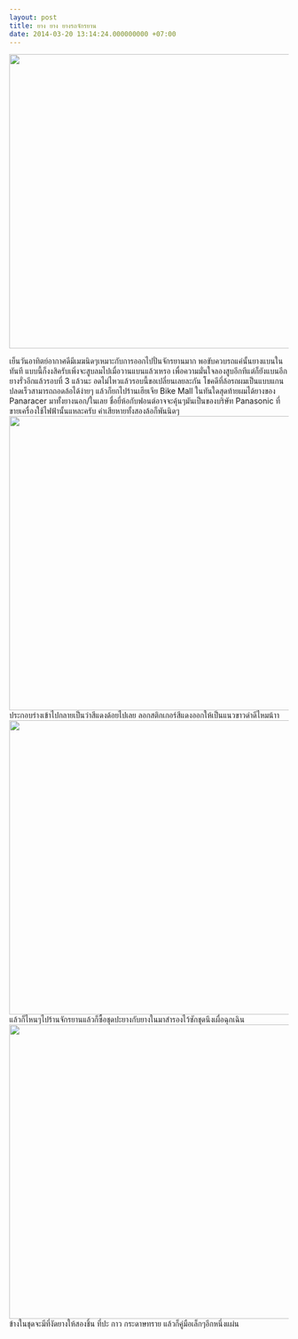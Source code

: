 ```yaml
---
layout: post
title: ยาง ยาง ยางรถจักรยาน
date: 2014-03-20 13:14:24.000000000 +07:00
---
```

<img class="alignnone" alt="" src="http://farm4.staticflickr.com/3677/8876441490_1f3e5bdc0a_c.jpg" width="800" height="531" />

เย็นวันอาทิตย์อากาศดีมีเมฆนิดๆเหมาะกับการออกไปปั่นจักรยานมาก พอขับควบรถแค่นั้นยางแบนในทันที แบบนี้ก็งงสิครับเพิ่งจะสูบลมไปเมื่อวานแบนแล้วเหรอ เพื่อความมั่นใจลองสูบอีกทีแต่ก็ยังแบนอีก ยางรั่วอีกแล้วรอบที่ 3 แล้วนะ อดไม่ไหวแล้วรอบนี้ขอเปลี่ยนเลยละกัน โชคดีที่ล้อรถผมเป็นแบบแกนปลดเร็วสามารถถอดล้อได้ง่ายๆ แล้วก็ยกไปร้านเฮียเจีย Bike Mall ในทันใด<!--more-->สุดท้ายผมได้ยางของ Panaracer มาทั้งยางนอก/ในเลย ชื่อยี่ห้อกับฟอนต์อาจจะคุ้นๆมันเป็นของบริษัท Panasonic ที่ขายเครื่องใช้ไฟฟ้านั้นแหละครับ ค่าเสียหายทั้งสองล้อก็พันนิดๆ <img class="alignnone" alt="" src="http://farm6.staticflickr.com/5337/8864814239_6c83af0619_c.jpg" width="800" height="531" /> ประกอบร่างเข้าไปกลายเป็นว่าสีแดงด้อยไปเลย ลอกสติกเกอร์สีแดงออกให้เป็นแนวขาวดำดีไหมน้าา <img class="alignnone" alt="" src="http://farm3.staticflickr.com/2870/8875827293_80926d111d_c.jpg" width="800" height="531" /> แล้วก็ไหนๆไปร้านจักรยานแล้วก็ซื้อชุดปะยางกับยางในมาสำรองไว้ซักชุดนึงเผื่อฉุกเฉิน <img class="alignnone" alt="" src="http://farm6.staticflickr.com/5462/8875830227_25001ff934_c.jpg" width="800" height="531" /> ข้างในชุดจะมีที่งัดยางให้สองชิ้น ที่ปะ กาว กระดาษทราย แล้วก็คู่มือเล็กๆอีกหนึ่งแผ่น
